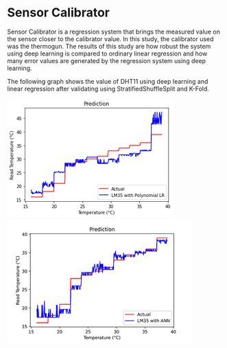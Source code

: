 # Sensor Calibrator

Sensor Calibrator is a regression system that brings the measured value on the sensor closer to the calibrator value. In this study, the calibrator used was the thermogun. The results of this study are how robust the system using deep learning is compared to ordinary linear regression and how many error values are generated by the regression system using deep learning.

The following graph shows the value of DHT11 using deep learning and linear regression after validating using StratifiedShuffleSplit and K-Fold.

![LM35](https://github.com/yafiarkan/sensor-calibrator/blob/main/LM35.png) ![LM35_1](https://github.com/yafiarkan/sensor-calibrator/blob/main/LM35_1.png)



